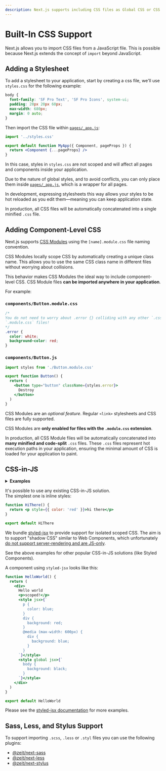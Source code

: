 ```yaml
---
description: Next.js supports including CSS files as Global CSS or CSS Modules, using `styled-jsx` for CSS-in-JS, or any other CSS-in-JS solution! Learn more here.
---
```


# Built-In CSS Support

Next.js allows you to import CSS files from a JavaScript file. This is possible because Next.js extends the concept of `import` beyond JavaScript.

## Adding a Stylesheet

To add a stylesheet to your application, start by creating a css file, we'll use `styles.css` for the following example:

```css
body {
  font-family: 'SF Pro Text', 'SF Pro Icons', system-ui;
  padding: 20px 20px 60px;
  max-width: 680px;
  margin: 0 auto;
}
```

Then import the CSS file within [`pages/_app.js`](docs\advanced-features\custom-app.md):

```jsx
import '../styles.css'

export default function MyApp({ Component, pageProps }) {
  return <Component {...pageProps} />
}
```

In this case, styles in `styles.css` are not scoped and will affect all pages and components inside your application.

Due to the nature of global styles, and to avoid conflicts, you can only place them inside [`pages/_app.js`](docs\advanced-features\custom-app.md), which is a wrapper for all pages.

In development, expressing stylesheets this way allows your styles to be hot reloaded as you edit them—meaning you can keep application state.

In production, all CSS files will be automatically concatenated into a single minified `.css` file.

## Adding Component-Level CSS

Next.js supports [CSS Modules](https://github.com/css-modules/css-modules) using the `[name].module.css` file naming convention.

CSS Modules locally scope CSS by automatically creating a unique class name. This allows you to use the same CSS class name in different files without worrying about collisions.

This behavior makes CSS Modules the ideal way to include component-level CSS. CSS Module files **can be imported anywhere in your application**.

For example:

### `components/Button.module.css`

```css
/*
You do not need to worry about .error {} colliding with any other `.css` or
`.module.css` files!
*/
.error {
  color: white;
  background-color: red;
}
```

### `components/Button.js`

```jsx
import styles from './Button.module.css'

export function Button() {
  return (
    <button type="button" className={styles.error}>
      Destroy
    </button>
  )
}
```

CSS Modules are an _optional feature_. Regular `<link>` stylesheets and CSS files are fully supported.

CSS Modules are **only enabled for files with the `.module.css` extension**.

In production, all CSS Module files will be automatically concatenated into **many minified and code-split** `.css` files. These `.css` files represent hot execution paths in your application, ensuring the minimal amount of CSS is loaded for your application to paint.

## CSS-in-JS

<details>
  <summary><b>Examples</b></summary>
  <ul>
    <li><a href="https://github.com/zeit/next.js/tree/canary/examples/basic-css">Styled JSX</a></li>
    <li><a href="https://github.com/zeit/next.js/tree/canary/examples/with-styled-components">Styled Components</a></li>
    <li><a href="https://github.com/zeit/next.js/tree/canary/examples/with-styletron">Styletron</a></li>
    <li><a href="https://github.com/zeit/next.js/tree/canary/examples/with-glamor">Glamor</a></li>
    <li><a href="https://github.com/zeit/next.js/tree/canary/examples/with-cxs">Cxs</a></li>
    <li><a href="https://github.com/zeit/next.js/tree/canary/examples/with-aphrodite">Aphrodite</a></li>
    <li><a href="https://github.com/zeit/next.js/tree/canary/examples/with-fela">Fela</a></li>
  </ul>
</details>

It's possible to use any existing CSS-in-JS solution. The simplest one is inline styles:

```jsx
function HiThere() {
  return <p style={{ color: 'red' }}>hi there</p>
}

export default HiThere
```

We bundle [styled-jsx](https://github.com/zeit/styled-jsx) to provide support for isolated scoped CSS. The aim is to support "shadow CSS" similar to Web Components, which unfortunately [do not support server-rendering and are JS-only](https://github.com/w3c/webcomponents/issues/71).

See the above examples for other popular CSS-in-JS solutions (like Styled Components).

A component using `styled-jsx` looks like this:

```jsx
function HelloWorld() {
  return (
    <div>
      Hello world
      <p>scoped!</p>
      <style jsx>{`
        p {
          color: blue;
        }
        div {
          background: red;
        }
        @media (max-width: 600px) {
          div {
            background: blue;
          }
        }
      `}</style>
      <style global jsx>{`
        body {
          background: black;
        }
      `}</style>
    </div>
  )
}

export default HelloWorld
```

Please see the [styled-jsx documentation](https://github.com/zeit/styled-jsx) for more examples.

## Sass, Less, and Stylus Support

To support importing `.scss`, `.less` or `.styl` files you can use the following plugins:

- [@zeit/next-sass](https://github.com/zeit/next-plugins/tree/master/packages/next-sass)
- [@zeit/next-less](https://github.com/zeit/next-plugins/tree/master/packages/next-less)
- [@zeit/next-stylus](https://github.com/zeit/next-plugins/tree/master/packages/next-stylus)
